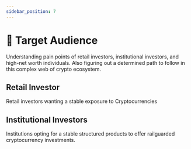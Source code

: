 ```yaml
---
sidebar_position: 7
---
```


# 🎯 Target Audience

Understanding pain points of retail investors, institutional investors, and high-net worth individuals. Also figuring out a determined path to follow in this complex web of crypto ecosystem.

## Retail Investor

Retail investors wanting a stable exposure to Cryptocurrencies

## Institutional Investors

Institutions opting for a stable structured products to offer railguarded cryptocurrency investments.
